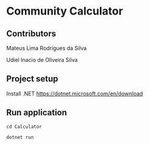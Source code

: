 # Community Calculator

## Contributors

Mateus Lima Rodrigues da Silva

Udiel Inacio de Oliveira Silva

## Project setup

Install .NET <https://dotnet.microsoft.com/en/download>

## Run application 
```
cd Calculator
```
```
dotnet run
```
